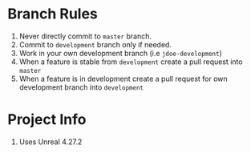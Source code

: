 # Branch Rules
1. Never directly commit to `master` branch.
2. Commit to `development` branch only if needed.
3. Work in your own development branch (i.e `jdoe-development`)
4. When a feature is stable from `development` create a pull request into `master`
5. When a feature is in development create a pull request for own development branch into `development`

# Project Info
1. Uses Unreal 4.27.2
